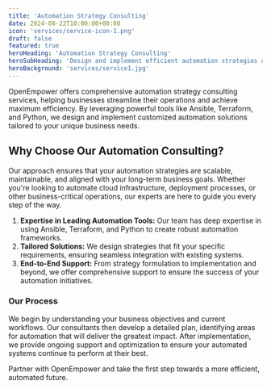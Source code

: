 ```yaml
---
title: 'Automation Strategy Consulting'
date: 2024-08-22T10:00:00+00:00
icon: 'services/service-icon-1.png'
draft: false
featured: true
heroHeading: 'Automation Strategy Consulting'
heroSubHeading: 'Design and implement efficient automation strategies using Ansible, Terraform, and Python to optimize workflows.'
heroBackground: 'services/service1.jpg'
---
```


OpenEmpower offers comprehensive automation strategy consulting services, helping businesses streamline their operations and achieve maximum efficiency. By leveraging powerful tools like Ansible, Terraform, and Python, we design and implement customized automation solutions tailored to your unique business needs.

## Why Choose Our Automation Consulting?

Our approach ensures that your automation strategies are scalable, maintainable, and aligned with your long-term business goals. Whether you're looking to automate cloud infrastructure, deployment processes, or other business-critical operations, our experts are here to guide you every step of the way.

1. **Expertise in Leading Automation Tools:** Our team has deep expertise in using Ansible, Terraform, and Python to create robust automation frameworks.
2. **Tailored Solutions:** We design strategies that fit your specific requirements, ensuring seamless integration with existing systems.
3. **End-to-End Support:** From strategy formulation to implementation and beyond, we offer comprehensive support to ensure the success of your automation initiatives.

### Our Process

We begin by understanding your business objectives and current workflows. Our consultants then develop a detailed plan, identifying areas for automation that will deliver the greatest impact. After implementation, we provide ongoing support and optimization to ensure your automated systems continue to perform at their best.

Partner with OpenEmpower and take the first step towards a more efficient, automated future.

